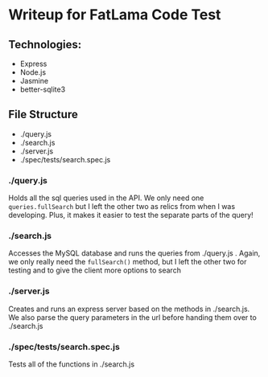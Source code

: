 # Writeup for FatLama Code Test
## Technologies:
* Express
* Node.js
* Jasmine
* better-sqlite3

## File Structure
* ./query.js
* ./search.js
* ./server.js
* ./spec/tests/search.spec.js

### ./query.js
Holds all the sql queries used in the API. We only need one `queries.fullSearch` but I left the other two as relics from when I was developing. Plus, it makes it easier to test the separate parts of the query!

### ./search.js
Accesses the MySQL database and runs the queries from ./query.js . Again, we only really need the `fullSearch()` method, but I left the other two for testing and to give the client more options to search

### ./server.js
Creates and runs an express server based on the methods in ./search.js. We also parse the query parameters in the url before handing them over to ./search.js

### ./spec/tests/search.spec.js
Tests all of the functions in ./search.js